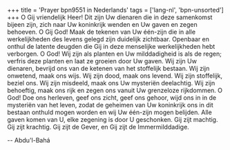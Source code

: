 +++
title = 'Prayer bpn9551 in Nederlands'
tags = ['lang-nl', 'bpn-unsorted']
+++
O Gij vriendelijk Heer! Dit zijn Uw dienaren die in deze samenkomst bijeen zijn, zich naar Uw koninkrijk wenden en Uw gaven en zegen behoeven. O Gij God! Maak de tekenen van Uw één-zijn die in alle werkelijkheden des levens gelegd zijn duidelijk zichtbaar. Openbaar en onthul de latente deugden die Gij in deze menselijke werkelijkheden hebt verborgen.
O God! Wij zijn als planten en Uw milddadigheid is als de regen; verfris deze planten en laat ze groeien door Uw gaven. Wij zijn Uw dienaren, bevrijd ons van de ketenen van het stoffelijk bestaan. Wij zijn onwetend, maak ons wijs. Wij zijn dood, maak ons levend. Wij zijn stoffelijk, beziel ons. Wij zijn misdeeld, maak ons Uw mysteriën deelachtig. Wij zijn behoeftig, maak ons rijk en zegen ons vanuit Uw grenzeloze rijkdommen. O God! Doe ons herleven, geef ons zicht, geef ons gehoor, wijd ons in in de mysteriën van het leven, zodat de geheimen van Uw koninkrijk ons in dit bestaan onthuld mogen worden en wij Uw één-zijn mogen belijden. Alle gaven komen van U, elke zegening is door U geschonken.
Gij zijt machtig. Gij zijt krachtig. Gij zijt de Gever, en Gij zijt de Immermilddadige.

-- Abdu'l-Bahá
